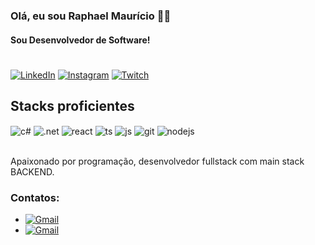 ### Olá, eu sou Raphael Maurício 👨‍💻
#### Sou Desenvolvedor de Software!
#

[![LinkedIn](https://img.shields.io/badge/LinkedIn-0077B5?style=for-the-badge&logo=linkedin&logoColor=white)](https://instagram.com/rph.mauriciohttps://www.linkedin.com/in/raphael-mauricio-496870183/)
[![Instagram](https://img.shields.io/badge/Instagram-E4405F?style=for-the-badge&logo=instagram&logoColor=white)](https://instagram.com/rph.mauricio)
[![Twitch](https://img.shields.io/badge/Twitch-9146FF?style=for-the-badge&logo=twitch&logoColor=white)](https://twitch.tv/condorruffles)
## Stacks proficientes

<div style="display: inline_block">

  
  <img align="center" alt="c#" src="https://img.shields.io/badge/C%23-239120?style=for-the-badge&logo=c-sharp&logoColor=white" />
  <img align="center" alt=".net" src="https://img.shields.io/badge/.NET-5C2D91?style=for-the-badge&logo=.net&logoColor=white" />
  <img align="center" alt="react" src="https://img.shields.io/badge/React-20232A?style=for-the-badge&logo=react&logoColor=61DAFB" />
  <img align="center" alt="ts" src="https://img.shields.io/badge/TypeScript-007ACC?style=for-the-badge&logo=typescript&logoColor=white" />
  <img align="center" alt="js" src="https://img.shields.io/badge/JavaScript-F7DF1E?style=for-the-badge&logo=javascript&logoColor=black" />
  <img align="center" alt="git" src="https://img.shields.io/badge/GIT-E44C30?style=for-the-badge&logo=git&logoColor=white" />
  <img align="center" alt="nodejs" src="https://img.shields.io/badge/Node.js-43853D?style=for-the-badge&logo=node.js&logoColor=white" />
</div><br/>

Apaixonado por programação, desenvolvedor fullstack com main stack BACKEND.

### Contatos:

- <a href="mailto: raphaelmauricio12@gmail.com">![Gmail](https://img.shields.io/badge/Gmail-D14836?style=for-the-badge&logo=gmail&logoColor=white)</a>
- <a href="https://wa.link/9nnqsi">![Gmail](https://img.shields.io/badge/WhatsApp-25D366?style=for-the-badge&logo=whatsapp&logoColor=white)</a>
